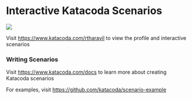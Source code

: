 # Interactive Katacoda Scenarios

[![](http://shields.katacoda.com/katacoda/rtharayil/count.svg)](https://www.katacoda.com/rtharayil "Get your profile on Katacoda.com")

Visit https://www.katacoda.com/rtharayil to view the profile and interactive scenarios

### Writing Scenarios
Visit https://www.katacoda.com/docs to learn more about creating Katacoda scenarios

For examples, visit https://github.com/katacoda/scenario-example
